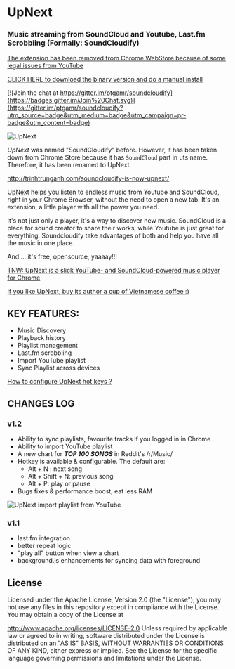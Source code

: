 # UpNext
### Music streaming from SoundCloud and Youtube, Last.fm Scrobbling (Formally: SoundCloudify)

  [The extension has been removed from Chrome WebStore because of some legal issues from YouTube](http://trinhtrunganh.com/2016/06/24/fyi-upnext-music-player-has-been-removed-from-chrome-web-store/)

  [CLICK HERE to download the binary version and do a manual install](https://github.com/ptgamr/upnext/blob/master/upnext-1.2.14.zip?raw=true)

[![Join the chat at https://gitter.im/ptgamr/soundcloudify](https://badges.gitter.im/Join%20Chat.svg)](https://gitter.im/ptgamr/soundcloudify?utm_source=badge&utm_medium=badge&utm_campaign=pr-badge&utm_content=badge)

![UpNext](http://i.imgur.com/gSUHUBw.png)

*UpNext* was named "SoundCloudify" before. However, it has been taken down from Chrome Store because it has `SoundCloud` part in uts name. Therefore, it has been renamed to UpNext.

http://trinhtrunganh.com/soundcloudify-is-now-upnext/

[UpNext](https://chrome.google.com/webstore/detail/upnext-music-player/dgkfcdlmdppfhbfmooinbcejdaplobpk) helps you listen to endless music from Youtube and SoundCloud, right in your Chrome Browser, without the need to open a new tab. It's an extension, a little player with all the power you need.

It's not just only a player, it's a way to discover new music. SoundCloud is a place for sound creator to share their works, while Youtube is just great for everything. Soundcloudify take advantages of both and help you have all the music in one place.

And ... it's free, opensource, yaaaay!!!

[TNW: UpNext is a slick YouTube- and SoundCloud-powered music player for Chrome](http://thenextweb.com/apps/2015/05/27/soundcloudify-is-a-slick-youtube-and-soundcloud-powered-music-player-for-chrome/)

[If you like UpNext, buy its author a cup of Vietnamese coffee :)](https://www.paypal.com/cgi-bin/webscr?cmd=_donations&business=PJHLAT7APWS62&lc=VN&item_name=SoundCloudify&currency_code=USD&bn=PP%2dDonationsBF%3abtn_donateCC_LG%2egif%3aNonHosted)

## KEY FEATURES:
- Music Discovery
- Playback history
- Playlist management
- Last.fm scrobbling
- Import YouTube playlist
- Sync Playlist across devices

[How to configure UpNext hot keys ?](https://gist.github.com/ptgamr/96caea84b206b7a361a1)



## CHANGES LOG

### v1.2
- Ability to sync playlists, favourite tracks if you logged in in Chrome
- Ability to import YouTube playlist
- A new chart for ***TOP 100 SONGS*** in Reddit's /r/Music/
- Hotkey is available & configurable. The default are:
  * Alt + N : next song
  * Alt + Shift + N: previous song
  * Alt + P: play or pause
- Bugs fixes & performance boost, eat less RAM

![UpNext import playlist from YouTube](http://i.imgur.com/NeDdQOt.gif)

### v1.1
- last.fm integration
- better repeat logic
- "play all" button when view a chart
- background.js enhancements for syncing data with foreground

## License
Licensed under the Apache License, Version 2.0 (the "License"); you may not use any files in this repository except in compliance with the License. You may obtain a copy of the License at

http://www.apache.org/licenses/LICENSE-2.0
Unless required by applicable law or agreed to in writing, software distributed under the License is distributed on an "AS IS" BASIS, WITHOUT WARRANTIES OR CONDITIONS OF ANY KIND, either express or implied. See the License for the specific language governing permissions and limitations under the License.
